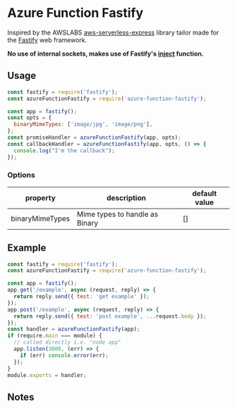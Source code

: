 # Azure Function Fastify

Inspired by the AWSLABS [aws-serverless-express](https://github.com/awslabs/aws-serverless-express) library tailor made for the [Fastify](https://www.fastify.io/) web framework.

**No use of internal sockets, makes use of Fastify's [inject](https://www.fastify.io/docs/latest/Testing/#testing-with-http-injection) function.**

## Usage

```js
const fastify = require('fastify');
const azureFunctionFastify = require('azure-function-fastify');

const app = fastify();
const opts = {
  binaryMimeTypes: ['image/jpg', 'image/png'],
};
const promiseHandler = azureFunctionFastify(app, opts);
const callbackHandler = azureFunctionFastify(app, opts, () => {
  console.log("I'm the callback");
});
```

### Options

| property        | description                    | default value |
| --------------- | ------------------------------ | ------------- |
| binaryMimeTypes | Mime types to handle as Binary | []            |

## Example

```js
const fastify = require('fastify');
const azureFunctionFastify = require('azure-function-fastify');

const app = fastify();
app.get('/example', async (request, reply) => {
  return reply.send({ test: 'get example' });
});
app.post('/example', async (request, reply) => {
  return reply.send({ test: 'post example', ...request.body });
});
const handler = azureFunctionFastify(app);
if (require.main === module) {
  // called directly i.e. "node app"
  app.listen(3000, (err) => {
    if (err) console.error(err);
  });
}
module.exports = handler;
```

## Notes
